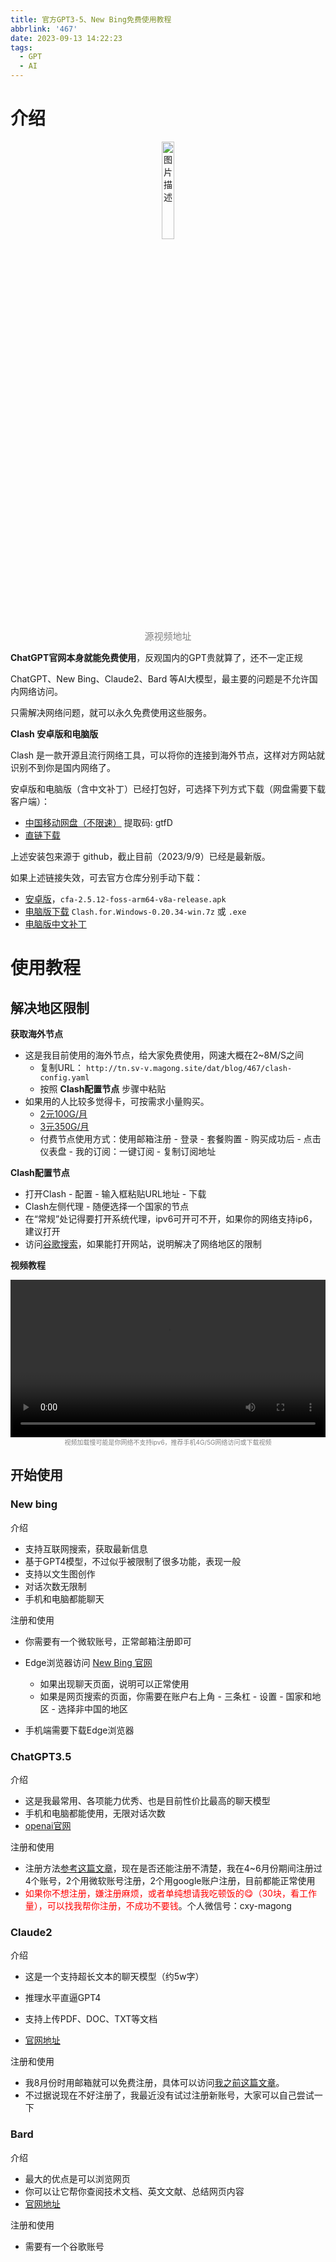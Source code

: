 ```yaml
---
title: 官方GPT3-5、New Bing免费使用教程
abbrlink: '467'
date: 2023-09-13 14:22:23
tags: 
  - GPT
  - AI
---
```


# 介绍
<div align="center">
   <a href="https://www.douyin.com/user/MS4wLjABAAAAho2T5wBRqvxtjHsiZwZRLd6ez9qWREWsVifpeguz3lKSo8-y52whfIgjiOmGNMdu"  target="_blank"><img width="20%" src="//p9-pc-sign.douyinpic.com/tos-cn-i-0004/114ce750560a44949fbccae7e9057d09~tplv-dy-cropcenter:323:430.jpeg?biz_tag=pcweb_cover&amp;from=3213915784&amp;s=PackSourceEnum_PUBLISH&amp;sc=cover&amp;se=true&amp;sh=323_430&amp;x-expires=2009955600&amp;x-signature=oCwtVEMIQaXOKuR%2Bf8C%2Bj342aSQ%3D" alt="图片描述" style="display: block; text-align: center; margin-top: 5px; font-size: 14px;"></a>
 <p   style="color: #808080; margin:0px; font-size:15px" >源视频地址</p >
</div>



**ChatGPT官网本身就能免费使用**，反观国内的GPT贵就算了，还不一定正规

ChatGPT、New Bing、Claude2、Bard 等AI大模型，最主要的问题是不允许国内网络访问。

只需解决网络问题，就可以永久免费使用这些服务。



**Clash 安卓版和电脑版**

Clash 是一款开源且流行网络工具，可以将你的连接到海外节点，这样对方网站就识别不到你是国内网络了。

安卓版和电脑版（含中文补丁）已经打包好，可选择下列方式下载（网盘需要下载客户端）：

- [中国移动网盘（不限速）](https://caiyun.139.com/m/i?0H5CKB4X7B7QV)  提取码: gtfD
- [直链下载](http://tn.sv-v.magong.site/dat/blog/467/Clash.zip)



上述安装包来源于 github，截止目前（2023/9/9）已经是最新版。

如果上述链接失效，可去官方仓库分别手动下载：

 - [安卓版](https://github.com/Kr328/ClashForAndroid/releases)，`cfa-2.5.12-foss-arm64-v8a-release.apk`
 - [电脑版下载](https://github.com/Fndroid/clash_for_windows_pkg/releases)  `Clash.for.Windows-0.20.34-win.7z` 或 `.exe` 
 - [电脑版中文补丁](https://github.com/BoyceLig/Clash_Chinese_Patch) 



# 使用教程

## 解决地区限制

**获取海外节点**

- 这是我目前使用的海外节点，给大家免费使用，网速大概在2~8M/S之间
  - 复制URL： `http://tn.sv-v.magong.site/dat/blog/467/clash-config.yaml` 
  - 按照 **Clash配置节点** 步骤中粘贴
- 如果用的人比较多觉得卡，可按需求小量购买。
  - [2元100G/月](https://xianyuwangluo.top/#/register?code=KkxV7gv8)
  - [3元350G/月](https://dash.fscloud.cc/#/register?code=KGWpvKBg)
  - 付费节点使用方式：使用邮箱注册 - 登录 - 套餐购置 - 购买成功后 - 点击仪表盘 - 我的订阅：一键订阅 - 复制订阅地址


**Clash配置节点**

- 打开Clash - 配置 - 输入框粘贴URL地址 - 下载
- Clash左侧代理 - 随便选择一个国家的节点
- 在“常规”处记得要打开系统代理，ipv6可开可不开，如果你的网络支持ip6，建议打开
- 访问[谷歌搜索](https://www.google.com/)，如果能打开网站，说明解决了网络地区的限制



**视频教程**

<video width="100%" controls>
  <source src="http://tn.sv-v.magong.site/dat/blog/467/clash%E4%BD%BF%E7%94%A8.mp4" type="video/mp4">
  无法加载内容/资源，请联系作者解决
</video>
<p  align="center" style="color: #808080; margin:0px; font-size:10px" >视频加载慢可能是你网络不支持ipv6，推荐手机4G/5G网络访问或下载视频</p >


## 开始使用
### New bing


介绍

- 支持互联网搜索，获取最新信息
- 基于GPT4模型，不过似乎被限制了很多功能，表现一般
- 支持以文生图创作
- 对话次数无限制
- 手机和电脑都能聊天



注册和使用

- 你需要有一个微软账号，正常邮箱注册即可
- Edge浏览器访问 [New Bing 官网](https://www.bing.com/new) 
  - 如果出现聊天页面，说明可以正常使用
  - 如果是网页搜索的页面，你需要在账户右上角 - 三条杠 - 设置 - 国家和地区 - 选择非中国的地区

- 手机端需要下载Edge浏览器



### ChatGPT3.5

介绍

- 这是我最常用、各项能力优秀、也是目前性价比最高的聊天模型
- 手机和电脑都能使用，无限对话次数
- [openai官网](https://chat.openai.com/)



注册和使用

- 注册方法[参考这篇文章](https://zyicu.cn/?p=15453)，现在是否还能注册不清楚，我在4~6月份期间注册过4个账号，2个用微软账号注册，2个用google账户注册，目前都能正常使用
- <font color=red>如果你不想注册，嫌注册麻烦，或者单纯想请我吃顿饭的:yum:（30块，看工作量），可以找我帮你注册，不成功不要钱</font>。个人微信号：cxy-magong



### Claude2

介绍

- 这是一个支持超长文本的聊天模型（约5w字）
- 推理水平直逼GPT4
- 支持上传PDF、DOC、TXT等文档

- [官网地址](https://claude.ai/)



注册和使用

- 我8月份时用邮箱就可以免费注册，具体可以访问[我之前这篇文章](https://magong.site/16d0/)。
- 不过据说现在不好注册了，我最近没有试过注册新账号，大家可以自己尝试一下



### Bard

介绍

- 最大的优点是可以浏览网页
- 你可以让它帮你查阅技术文档、英文文献、总结网页内容
- [官网地址](https://bard.google.com/)



注册和使用

- 需要有一个谷歌账号
